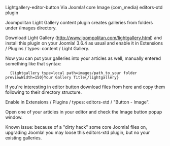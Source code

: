Lightgallery-editor-button
Via Joomla! core Image (com_media) editors-xtd plugin 

Joompolitan Light Gallery content plugin creates galleries from folders under /images directory.

Download Light Gallery (http://www.joompolitan.com/lightgallery.html) and install this plugin on your Joomla! 3.6.4 as usual and enable it in Extensions / Plugins / types: content / Light Gallery.

Now you can put your galleries into your articles as well, manually entered something like that syntax:

      {lightgallery type=local path=images/path_to_your folder previewWidth=150}Your Gallery Title{/lightgallery}

If you're interesting in editor button download files from here and copy them following to their directory structure.

Enable in Extensions / Plugins / types: editors-xtd / "Button - Image".

Open one of your articles in your editor and check the Image button popup window.

Known issue: because of a "dirty hack" some core Joomla! files on, upgrading Joomla! you may loose this editors-xtd plugin, but no your existing galleries.
